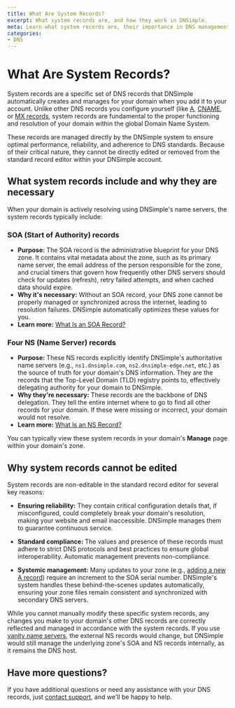 ```yaml
---
title: What Are System Records?
excerpt: What system records are, and how they work in DNSimple.
meta: Learn what system records are, their importance in DNS management, and why you cannot edit them.
categories:
- DNS
---
```


# What Are System Records?
System records are a specific set of DNS records that DNSimple automatically creates and manages for your domain when you add it to your account. Unlike other DNS records you configure yourself (like [A](/articles/a-record/), [CNAME](/articles/cname-record/), or [MX records](/articles/mx-record/), system records are fundamental to the proper functioning and resolution of your domain within the global Domain Name System.

These records are managed directly by the DNSimple system to ensure optimal performance, reliability, and adherence to DNS standards. Because of their critical nature, they cannot be directly edited or removed from the standard record editor within your DNSimple account.

## What system records include and why they are necessary
When your domain is actively resolving using DNSimple's name servers, the system records typically include:

### SOA (Start of Authority) records
- **Purpose:** The SOA record is the administrative blueprint for your DNS zone. It contains vital metadata about the zone, such as its primary name server, the email address of the person responsible for the zone, and crucial timers that govern how frequently other DNS servers should check for updates (refresh), retry failed attempts, and when cached data should expire.
- **Why it's necessary:** Without an SOA record, your DNS zone cannot be properly managed or synchronized across the internet, leading to resolution failures. DNSimple automatically optimizes these values for you.
- **Learn more:** [What Is an SOA Record?](/articles/soa-record/)

### Four NS (Name Server) records
- **Purpose:** These NS records explicitly identify DNSimple's authoritative name servers (e.g., `ns1.dnsimple.com`, `ns2.dnsimple-edge.net`, etc.) as the source of truth for your domain's DNS information. They are the records that the Top-Level Domain (TLD) registry points to, effectively delegating authority for your domain to DNSimple.
- **Why they're necessary:** These records are the backbone of DNS delegation. They tell the entire internet where to go to find all other records for your domain. If these were missing or incorrect, your domain would not resolve.
- **Learn more:** [What Is an NS Record?](/articles/ns-record/) 

You can typically view these system records in your domain's **Manage** page within your domain's zone.

<!--- needs screenshot -->

## Why system records cannot be edited
System records are non-editable in the standard record editor for several key reasons:

- **Ensuring reliability:** They contain critical configuration details that, if misconfigured, could completely break your domain's resolution, making your website and email inaccessible. DNSimple manages them to guarantee continuous service.

- **Standard compliance:** The values and presence of these records must adhere to strict DNS protocols and best practices to ensure global interoperability. Automatic management prevents non-compliance.

- **Systemic management:** Many updates to your zone (e.g., [adding a new A record](/articles/manage-a-record/)) require an increment to the SOA serial number. DNSimple's system handles these behind-the-scenes updates automatically, ensuring your zone files remain consistent and synchronized with secondary DNS servers.

While you cannot manually modify these specific system records, any changes you make to your domain's other DNS records are correctly reflected and managed in accordance with the system records. If you use [vanity name servers](/articles/what-are-vanity-name-servers/), the external NS records would change, but DNSimple would still manage the underlying zone's SOA and NS records internally, as it remains the DNS host.

## Have more questions?
If you have additional questions or need any assistance with your DNS records, just [contact support](https://dnsimple.com/feedback), and we'll be happy to help.
